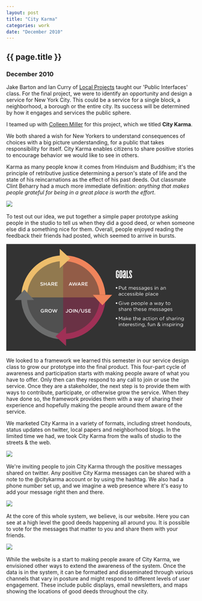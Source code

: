 ```yaml
---
layout: post
title: "City Karma"
categories: work
date: "December 2010"
---
```


## {{ page.title }}

### December 2010

Jake Barton and Ian Curry of [Local Projects](http://localprojects.net/) taught our 'Public Interfaces' class. For the final project, we were to identify an opportunity and design a service for New York City. This could be a service for a single block, a neighborhood, a borough or the entire city. Its success will be determined by how it engages and services the public sphere.

I teamed up with [Colleen Miller](http://clickcolleen.com/) for this project, which we titled **City Karma**.

We both shared a wish for New Yorkers to understand consequences of choices with a big picture understanding, for a public that takes responsibility for itself. City Karma enables citizens to share positive stories to encourage behavior we would like to see in others.

Karma as many people know it comes from Hinduism and Buddhism; it's the principle of retributive justice determining a person's state of life and the state of his reincarnations as the effect of his past deeds. Out classmate Clint Beharry had a much more immediate definition: *anything that makes people grateful for being in a great place is worth the effort*.

![][2]

To test out our idea, we put together a simple paper prototype asking people in the studio to tell us when they did a good deed, or when someone else did a something nice for them. Overall, people enjoyed reading the feedback their friends had posted, which seemed to arrive in bursts.

![Service Growth Framework][4]

We looked to a framework we learned this semester in our service design class to grow our prototype into the final product. This four-part cycle of awareness and participation starts with making people aware of what you have to offer. Only then can they respond to any call to join or use the service. Once they are a stakeholder, the next step is to provide them with ways to contribute, participate, or otherwise grow the service. When they have done so, the framework provides them with a way of sharing their experience and hopefully making the people around them aware of the service.

We marketed City Karma in a variety of formats, including street hondouts, status updates on twitter, local papers and neighborhood blogs. In the limited time we had, we took City Karma from the walls of studio to the streets & the web.

![][0]

We're inviting people to join City Karma through the positive messages shared on twitter. Any positive City Karma messages can be shared with a note to the @citykarma account or by using the hashtag. We also had a phone number set up, and we imagine a web presence where it's easy to add your message right then and there.

![][1]

At the core of this whole system, we believe, is our website. Here you can see at a high level the good deeds happening all around you. It is possible to vote for the messages that matter to you and share them with your friends.

![][3]

While the website is a start to making people aware of City Karma, we envisioned other ways to extend the awareness of the system. Once the data is in the system, it can be formatted and disseminated through various channels that vary in posture and might respond to different levels of user engagement. These include public displays, email newsletters, and maps showing the locations of good deeds throughout the city.

  [0]: ../assets/img/portfolio/city-karma-0-620.png
  [1]: ../assets/img/portfolio/city-karma-1-620.png
  [2]: ../assets/img/portfolio/city-karma-2-620.png
  [3]: ../assets/img/portfolio/city-karma-3-525.jpg
  [4]: ../assets/img/portfolio/city-karma-4-620.png
